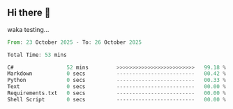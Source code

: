 ## Hi there 👋


waka testing...
<!--START_SECTION:waka-->

```rust
From: 23 October 2025 - To: 26 October 2025

Total Time: 53 mins

C#                 52 mins         >>>>>>>>>>>>>>>>>>>>>>>>>   99.18 %
Markdown           0 secs          -------------------------   00.42 %
Python             0 secs          -------------------------   00.33 %
Text               0 secs          -------------------------   00.00 %
Requirements.txt   0 secs          -------------------------   00.00 %
Shell Script       0 secs          -------------------------   00.00 %
```

<!--END_SECTION:waka-->


<!--
**AntiiRain/AntiiRain** is a ✨ _special_ ✨ repository because its `README.md` (this file) appears on your GitHub profile.
![Code Time](http://img.shields.io/badge/Code%20Time-1%2C235%20hrs%2034%20mins-blue)

![Lines of code](https://img.shields.io/badge/From%20Hello%20World%20I%27ve%20Written-41.6%20thousand%20lines%20of%20code-blue)
Here are some ideas to get you started:

- 🔭 I’m currently working on ...
- 🌱 I’m currently learning ...
- 👯 I’m looking to collaborate on ...
- 🤔 I’m looking for help with ...
- 💬 Ask me about ...
- 📫 How to reach me: ...
- 😄 Pronouns: ...
- ⚡ Fun fact: ...
-->
